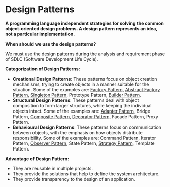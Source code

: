 # Design Patterns

**A programming language independent strategies for solving the common object-oriented design problems. A design pattern represents an idea, not a particular implementation.**



**When should we use the design patterns?**


We must use the design patterns during the analysis and requirement phase of SDLC (Software Development Life Cycle). 



**Categorization of Design Patterns:**
- **Creational Design Patterns**: These patterns focus on object creation mechanisms, trying to create objects in a manner suitable for the situation. Some of the examples are: [Factory Pattern](https://github.com/ramanks19/design-patterns/tree/main/FactoryPattern), [Abstract Factory Pattern](https://github.com/ramanks19/design-patterns/tree/main/AbstractFactoryPattern), [Singleton Pattern](https://github.com/ramanks19/design-patterns/tree/main/SingletonPattern), Prototype Pattern, [Builder Pattern](https://github.com/ramanks19/design-patterns/tree/main/BuilderPattern).
- **Structural Design Patterns**: These patterns deal with object composition to form larger structures, while keeping the individual objects intact. Some of the examples are: [Adapter Pattern](https://github.com/ramanks19/design-patterns/tree/main/AdapterPattern), Bridge Pattern, [Composite Pattern](https://github.com/ramanks19/design-patterns/tree/main/CompositePattern), [Decorator Pattern](https://github.com/ramanks19/design-patterns/tree/main/DecoratorPattern), Facade Pattern, Proxy Pattern.
- **Behavioural Design Patterns**: These patterns focus on communication between objects, with the emphasis on how objects distribute responsibility. Some of the examples are: Command Pattern, Iterator Pattern, [Observer Pattern](https://github.com/ramanks19/design-patterns/tree/main/ObserverPattern), State Pattern, [Strategy Pattern](https://github.com/ramanks19/design-patterns/tree/main/StrategyPattern), Template Pattern.



**Advantage of Design Pattern:**
- They are reusable in multiple projects.
- They provide the solutions that help to define the system architecture.
- They provide transparency to the design of an application.
